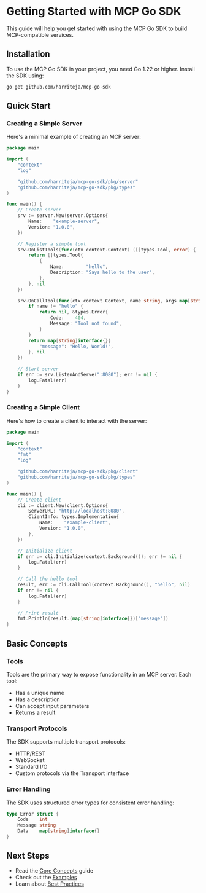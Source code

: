 # Getting Started with MCP Go SDK

This guide will help you get started with using the MCP Go SDK to build MCP-compatible services.

## Installation

To use the MCP Go SDK in your project, you need Go 1.22 or higher. Install the SDK using:

```bash
go get github.com/harriteja/mcp-go-sdk
```

## Quick Start

### Creating a Simple Server

Here's a minimal example of creating an MCP server:

```go
package main

import (
    "context"
    "log"

    "github.com/harriteja/mcp-go-sdk/pkg/server"
    "github.com/harriteja/mcp-go-sdk/pkg/types"
)

func main() {
    // Create server
    srv := server.New(server.Options{
        Name:    "example-server",
        Version: "1.0.0",
    })

    // Register a simple tool
    srv.OnListTools(func(ctx context.Context) ([]types.Tool, error) {
        return []types.Tool{
            {
                Name:        "hello",
                Description: "Says hello to the user",
            },
        }, nil
    })

    srv.OnCallTool(func(ctx context.Context, name string, args map[string]interface{}) (interface{}, error) {
        if name != "hello" {
            return nil, &types.Error{
                Code:    404,
                Message: "Tool not found",
            }
        }
        return map[string]interface{}{
            "message": "Hello, World!",
        }, nil
    })

    // Start server
    if err := srv.ListenAndServe(":8080"); err != nil {
        log.Fatal(err)
    }
}
```

### Creating a Simple Client

Here's how to create a client to interact with the server:

```go
package main

import (
    "context"
    "fmt"
    "log"

    "github.com/harriteja/mcp-go-sdk/pkg/client"
    "github.com/harriteja/mcp-go-sdk/pkg/types"
)

func main() {
    // Create client
    cli := client.New(client.Options{
        ServerURL: "http://localhost:8080",
        ClientInfo: types.Implementation{
            Name:    "example-client",
            Version: "1.0.0",
        },
    })

    // Initialize client
    if err := cli.Initialize(context.Background()); err != nil {
        log.Fatal(err)
    }

    // Call the hello tool
    result, err := cli.CallTool(context.Background(), "hello", nil)
    if err != nil {
        log.Fatal(err)
    }

    // Print result
    fmt.Println(result.(map[string]interface{})["message"])
}
```

## Basic Concepts

### Tools

Tools are the primary way to expose functionality in an MCP server. Each tool:
- Has a unique name
- Has a description
- Can accept input parameters
- Returns a result

### Transport Protocols

The SDK supports multiple transport protocols:
- HTTP/REST
- WebSocket
- Standard I/O
- Custom protocols via the Transport interface

### Error Handling

The SDK uses structured error types for consistent error handling:
```go
type Error struct {
    Code    int
    Message string
    Data    map[string]interface{}
}
```

## Next Steps

- Read the [Core Concepts](../concepts/README.md) guide
- Check out the [Examples](../examples/README.md)
- Learn about [Best Practices](../best-practices/README.md) 